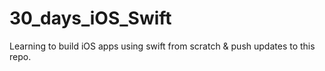 # 30_days_iOS_Swift
Learning to build iOS apps using swift from scratch &amp; push updates to this repo.
